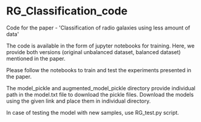 # RG_Classification_code
Code for the paper - 'Classification of radio galaxies using less amount of data'

The code is available in the form of jupyter notebooks for training. Here, we provide both versions (original unbalanced dataset, balanced dataset) mentioned in the paper.

Please follow the notebooks to train and test the experiments presented in the paper.

The model_pickle and augmented_model_pickle directory provide individual path in the model.txt file to download the pickle files. Download the models using the given link and place them in individual directory.

In case of testing the model with new samples, use RG_test.py script.
